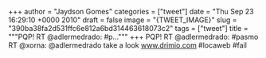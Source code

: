
+++
author = "Jaydson Gomes"
categories = ["tweet"]
date = "Thu Sep 23 16:29:10 +0000 2010"
draft = false
image = "{TWEET_IMAGE}"
slug = "390ba38fa2d531ffc6e812a6bd314463618073c2"
tags = ["tweet"]
title = """PQP! RT @adlermedrado: #p..."""
+++
PQP! RT @adlermedrado: #pasmo RT @xorna: @adlermedrado take a look www.drimio.com #locaweb #fail

